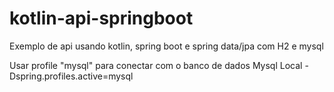 # kotlin-api-springboot
Exemplo de api usando kotlin, spring boot e spring data/jpa com H2 e mysql

Usar profile "mysql" para conectar com o banco de dados Mysql Local
-Dspring.profiles.active=mysql
